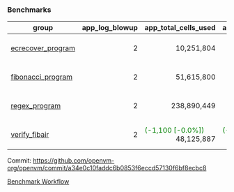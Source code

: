 ### Benchmarks
| group | app_log_blowup | app_total_cells_used | app_total_cycles | app_total_proof_time_ms | leaf_log_blowup | leaf_total_cells_used | leaf_total_cycles | leaf_total_proof_time_ms | max_segment_length | instance | alloc |
|---|---|---|---|---|---|---|---|---|---|---|---|
| [ ecrecover_program ](https://github.com/openvm-org/openvm/blob/gh-pages/benchmarks-pr/1026/individual/ecrecover-a34e0c10faddc6b0853f6eccd57130f6bf8ecbc8.md) | <div style='text-align: right'> 2 </div>  | <div style='text-align: right'> 10,251,804 </div>  | <div style='text-align: right'> 195,066 </div>  | <span style='color: green'>(-199.0 [-9.5%])</span><div style='text-align: right'> 1,901.0 </div>  | <div style='text-align: right'> - </div>  | <div style='text-align: right'> - </div>  | <div style='text-align: right'> - </div>  | <div style='text-align: right'> - </div>  | 1048476 | 64cpu-linux-arm64 | mimalloc |
| [ fibonacci_program ](https://github.com/openvm-org/openvm/blob/gh-pages/benchmarks-pr/1026/individual/fibonacci-a34e0c10faddc6b0853f6eccd57130f6bf8ecbc8.md) | <div style='text-align: right'> 2 </div>  | <div style='text-align: right'> 51,615,800 </div>  | <div style='text-align: right'> 3,000,274 </div>  | <span style='color: red'>(+27.0 [+0.5%])</span><div style='text-align: right'> 5,609.0 </div>  | <div style='text-align: right'> - </div>  | <div style='text-align: right'> - </div>  | <div style='text-align: right'> - </div>  | <div style='text-align: right'> - </div>  | 1048476 | 64cpu-linux-arm64 | mimalloc |
| [ regex_program ](https://github.com/openvm-org/openvm/blob/gh-pages/benchmarks-pr/1026/individual/regex-a34e0c10faddc6b0853f6eccd57130f6bf8ecbc8.md) | <div style='text-align: right'> 2 </div>  | <div style='text-align: right'> 238,890,449 </div>  | <div style='text-align: right'> 8,381,808 </div>  | <span style='color: green'>(-22.0 [-0.1%])</span><div style='text-align: right'> 17,177.0 </div>  | <div style='text-align: right'> - </div>  | <div style='text-align: right'> - </div>  | <div style='text-align: right'> - </div>  | <div style='text-align: right'> - </div>  | 1048476 | 64cpu-linux-arm64 | mimalloc |
| [ verify_fibair ](https://github.com/openvm-org/openvm/blob/gh-pages/benchmarks-pr/1026/individual/verify_fibair-a34e0c10faddc6b0853f6eccd57130f6bf8ecbc8.md) | <div style='text-align: right'> 2 </div>  | <span style='color: green'>(-1,100 [-0.0%])</span><div style='text-align: right'> 48,125,887 </div>  | <span style='color: green'>(-108 [-0.0%])</span><div style='text-align: right'> 397,094 </div>  | <span style='color: green'>(-17.0 [-0.5%])</span><div style='text-align: right'> 3,086.0 </div>  | <div style='text-align: right'> - </div>  | <div style='text-align: right'> - </div>  | <div style='text-align: right'> - </div>  | <div style='text-align: right'> - </div>  | 1048476 | 64cpu-linux-arm64 | mimalloc |


Commit: https://github.com/openvm-org/openvm/commit/a34e0c10faddc6b0853f6eccd57130f6bf8ecbc8

[Benchmark Workflow](https://github.com/openvm-org/openvm/actions/runs/12313224170)

